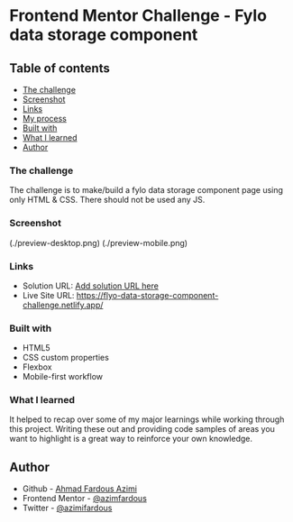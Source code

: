 # Frontend Mentor Challenge - Fylo data storage component

## Table of contents

- [The challenge](#the-challenge)
- [Screenshot](#screenshot)
- [Links](#links)
- [My process](#my-process)
- [Built with](#built-with)
- [What I learned](#what-i-learned)
- [Author](#author)

### The challenge

The challenge is to make/build a fylo data storage component page using only HTML & CSS.
There should not be used any JS.

### Screenshot

(./preview-desktop.png)
(./preview-mobile.png)

### Links

- Solution URL: [Add solution URL here](https://your-solution-url.com)
- Live Site URL: https://flyo-data-storage-component-challenge.netlify.app/

### Built with

- HTML5
- CSS custom properties
- Flexbox
- Mobile-first workflow

### What I learned

It helped to recap over some of my major learnings while working through this project.
Writing these out and providing code samples of areas you want to highlight is a great way to reinforce your own knowledge.

## Author

- Github - [Ahmad Fardous Azimi](https://github.com/azimifardous)
- Frontend Mentor - [@azimfardous](https://www.frontendmentor.io/profile/azimifardous)
- Twitter - [@azimifardous](https://www.twitter.com/azimifardous)

